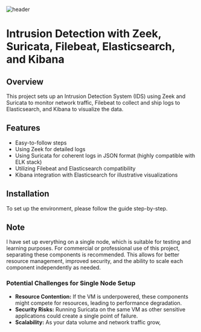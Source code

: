 
![header](docs/title.png)

# Intrusion Detection with Zeek, Suricata, Filebeat, Elasticsearch, and Kibana

## Overview

This project sets up an Intrusion Detection System (IDS) using Zeek and Suricata to monitor network traffic, Filebeat to collect and ship logs to Elasticsearch, and Kibana to visualize the data.

## Features

- Easy-to-follow steps
- Using Zeek for detailed logs
- Using Suricata for coherent logs in JSON format (highly compatible with ELK stack)
- Utilizing Filebeat and Elasticsearch compatibility
- Kibana integration with Elasticsearch for illustrative visualizations

## Installation

To set up the environment, please follow the guide step-by-step.

## Note

I have set up everything on a single node, which is suitable for testing and learning purposes. For commercial or professional use of this project, separating these components is recommended. This allows for better resource management, improved security, and the ability to scale each component independently as needed.

### Potential Challenges for Single Node Setup

- **Resource Contention:** If the VM is underpowered, these components might compete for resources, leading to performance degradation.
- **Security Risks:** Running Suricata on the same VM as other sensitive applications could create a single point of failure.
- **Scalability:** As your data volume and network traffic grow,
